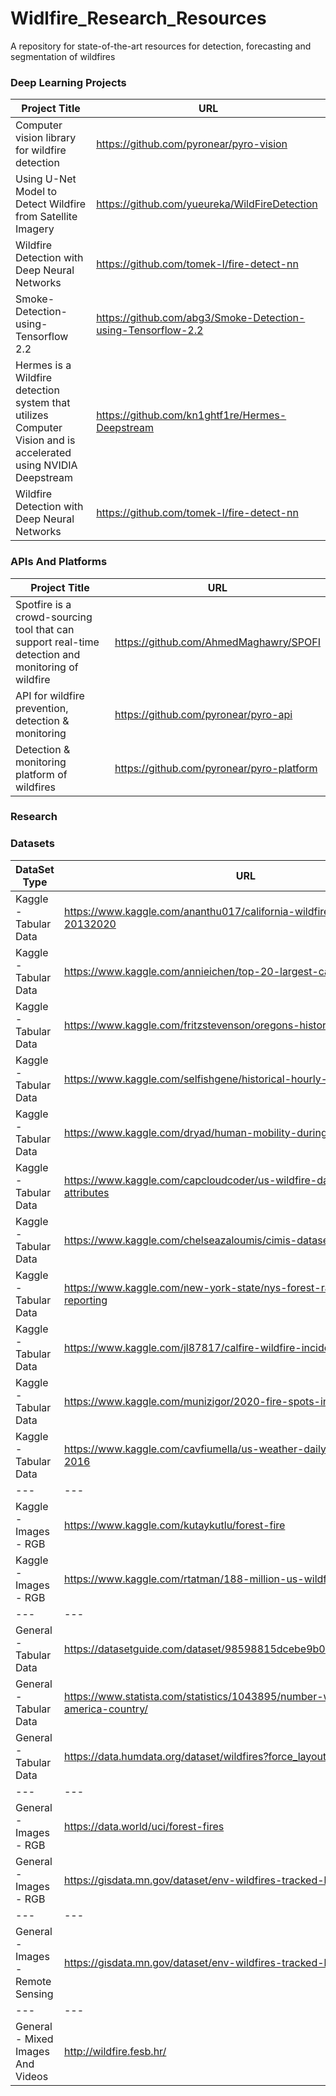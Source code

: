 # Widlfire_Research_Resources
A repository for state-of-the-art resources for detection, forecasting and segmentation of wildfires


### Deep Learning Projects
|  Project Title| URL |
|---|---|
|  Computer vision library for wildfire detection | https://github.com/pyronear/pyro-vision |
|  Using U-Net Model to Detect Wildfire from Satellite Imagery |  https://github.com/yueureka/WildFireDetection |
|  Wildfire Detection with Deep Neural Networks |  	https://github.com/tomek-l/fire-detect-nn |
|  Smoke-Detection-using-Tensorflow 2.2 |  https://github.com/abg3/Smoke-Detection-using-Tensorflow-2.2 |
|  Hermes is a Wildfire detection system that utilizes Computer Vision and is accelerated using NVIDIA Deepstream |  https://github.com/kn1ghtf1re/Hermes-Deepstream |
|  Wildfire Detection with Deep Neural Networks |  https://github.com/tomek-l/fire-detect-nn |

### APIs And Platforms
|  Project Title| URL |
|---|---|
|  Spotfire is a crowd-sourcing tool that can support real-time detection and monitoring of wildfire | https://github.com/AhmedMaghawry/SPOFI |
|  API for wildfire prevention, detection & monitoring |  https://github.com/pyronear/pyro-api |
|  Detection & monitoring platform of wildfires |  https://github.com/pyronear/pyro-platform |


### Research 


### Datasets
|  DataSet Type | URL |
|---|---|
   |  Kaggle - Tabular Data |  https://www.kaggle.com/ananthu017/california-wildfire-incidents-20132020 |
   |  Kaggle - Tabular Data |  https://www.kaggle.com/annieichen/top-20-largest-california-wildfires |
   |  Kaggle - Tabular Data |  https://www.kaggle.com/fritzstevenson/oregons-historical-wildfires |
   |  Kaggle - Tabular Data |  https://www.kaggle.com/selfishgene/historical-hourly-weather-data |
   |  Kaggle - Tabular Data |  https://www.kaggle.com/dryad/human-mobility-during-natural-disasters |
   |  Kaggle - Tabular Data |  https://www.kaggle.com/capcloudcoder/us-wildfire-data-plus-other-attributes|
   |  Kaggle - Tabular Data |  https://www.kaggle.com/chelseazaloumis/cimis-dataset-with-fire-target |
   |  Kaggle - Tabular Data |  https://www.kaggle.com/new-york-state/nys-forest-ranger-wildland-fire-reporting |
   |  Kaggle - Tabular Data |  https://www.kaggle.com/jl87817/calfire-wildfire-incidents-2013-2020 |
   |  Kaggle - Tabular Data |  https://www.kaggle.com/munizigor/2020-fire-spots-in-brasilia |
   |  Kaggle - Tabular Data |  https://www.kaggle.com/cavfiumella/us-weather-daily-summaries-1991-2016 |
   |---|---|
   |   Kaggle - Images - RGB |  https://www.kaggle.com/kutaykutlu/forest-fire  |
   |   Kaggle - Images - RGB | https://www.kaggle.com/rtatman/188-million-us-wildfires  |
   |---|---|
   |   General - Tabular Data | https://datasetguide.com/dataset/98598815dcebe9b0b398263fa4a5b371/   |
   |   General - Tabular Data |  https://www.statista.com/statistics/1043895/number-wildfires-south-america-country/   |
   |   General - Tabular Data |  https://data.humdata.org/dataset/wildfires?force_layout=desktop    |
   |---|---|
   |   General - Images - RGB |  https://data.world/uci/forest-fires    |
   |   General - Images - RGB |  https://gisdata.mn.gov/dataset/env-wildfires-tracked-by-mndnr   |
   |---|---|
   |   General - Images - Remote Sensing |  https://gisdata.mn.gov/dataset/env-wildfires-tracked-by-mndnr    |
   |---|---|
   |   General - Mixed Images And Videos |  http://wildfire.fesb.hr/ 
    


           

